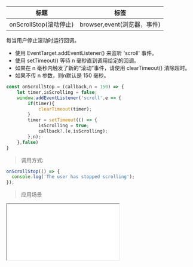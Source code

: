 |  标题   | 标签  |
|  ----  | ----  |
| onScrollStop(滚动停止) | browser,event(浏览器，事件) |

每当用户停止滚动时运行回调。

* 使用 EventTarget.addEventListener() 来监听 'scroll' 事件。
* 使用 setTimeout() 等待 n 毫秒直到调用给定的回调。
* 如果在 n 毫秒内触发了新的“滚动”事件，请使用 clearTimeout() 清除超时。
* 如果不传 n 参数，则n默认是 150 毫秒。

```js
const onScrollStop = (callback,n = 150) => {
    let timer,isScrolling = false;
    window.addEventListener('scroll',e => {
        if(timer){
            clearTimeout(timer);
        }
        timer = setTimeout(() => {
            isScrolling = true;
            callback?.(e,isScrolling);
        },n);
    },false)
}
```

> 调用方式:

```js
onScrollStop(() => {
  console.log('The user has stopped scrolling');
});
```

> 应用场景

<iframe src="codes/javascript/html/onScrollStop.html"></iframe>

